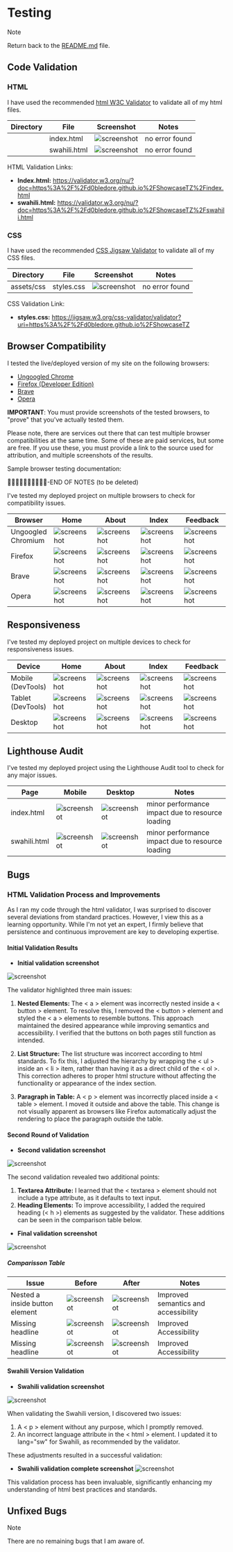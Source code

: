 # Testing

> [!NOTE]  
> Return back to the [README.md](README.md) file.

## Code Validation

### HTML

I have used the recommended [html W3C Validator](https://validator.w3.org) to validate all of my html files.

| Directory | File | Screenshot | Notes |
| --- | --- | --- | --- |
|  | index.html | ![screenshot](documentation/validation/html/index_validation_complete.png) | no error found |
|  | swahili.html | ![screenshot](documentation/validation/path-to-screenshot.png) | no error found |

HTML Validation Links:

- **Index.html:** https://validator.w3.org/nu/?doc=https%3A%2F%2Fd0bledore.github.io%2FShowcaseTZ%2Findex.html
- **swahili.html:** https://validator.w3.org/nu/?doc=https%3A%2F%2Fd0bledore.github.io%2FShowcaseTZ%2Fswahili.html

### CSS

I have used the recommended [CSS Jigsaw Validator](https://jigsaw.w3.org/css-validator) to validate all of my CSS files.

| Directory | File | Screenshot | Notes |
| --- | --- | --- | --- |
| assets/css | styles.css | ![screenshot](documentation/validation/css/css_validation_complete.png) | no error found |

CSS Validation Link:

- **styles.css:** https://jigsaw.w3.org/css-validator/validator?uri=https%3A%2F%2Fd0bledore.github.io%2FShowcaseTZ

## Browser Compatibility

I tested the live/deployed version of my site on the following browsers: 

- [Ungoogled Chrome](https://www.techspot.com/downloads/7181-ungoogled-chromium.html)
- [Firefox (Developer Edition)](https://www.mozilla.org/firefox/developer)
- [Brave](https://brave.com/download)
- [Opera](https://www.opera.com/download)



**IMPORTANT**: You must provide screenshots of the tested browsers, to "prove" that you've actually tested them.

Please note, there are services out there that can test multiple browser compatibilities at the same time.
Some of these are paid services, but some are free.
If you use these, you must provide a link to the source used for attribution, and multiple screenshots of the results.

Sample browser testing documentation:

🛑🛑🛑🛑🛑🛑🛑🛑🛑🛑-END OF NOTES (to be deleted)

I've tested my deployed project on multiple browsers to check for compatibility issues.

| Browser | Home | About | Index | Feedback | Notes |
| --- | --- | --- | --- | --- | --- |
| Ungoogled Chromium | ![screenshot](documentation/browsers/ungoogled_home.png) | ![screenshot](documentation/browsers/ungoogled_about.png) | ![screenshot](documentation/browsers/ungoogled_index.png) | ![screenshot](documentation/browsers/ungoogled_feedback.png) | Works as expected |
| Firefox | ![screenshot](documentation/browsers/firefox_home.png) | ![screenshot](documentation/browsers/firefox_about.png) | ![screenshot](documentation/browsers/firefox_index.png) | ![screenshot](documentation/browsers/firefox_feedback.png) | Works as expected |
| Brave | ![screenshot](documentation/browsers/brave_home.png) | ![screenshot](documentation/browsers/brave_about.png) | ![screenshot](documentation/browsers/brave_index_.png) | ![screenshot](documentation/browsers/brave_feedback_.png) | Works as expected |
| Opera | ![screenshot](documentation/browsers/opera_home.png) | ![screenshot](documentation/browsers/opera_about.png) | ![screenshot](documentation/browsers/opera_index.png) | ![screenshot](documentation/browsers/opera_feedback.png) | Works as expected |

## Responsiveness

I've tested my deployed project on multiple devices to check for responsiveness issues.

| Device | Home | About | Index | Feedback | Notes |
| --- | --- | --- | --- | --- | --- |
| Mobile (DevTools) | ![screenshot](documentation/responsiveness/mobile_home.png) | ![screenshot](documentation/responsiveness/mobile_about.png) | ![screenshot](documentation/responsiveness/mobile_index.png) | ![screenshot](documentation/responsiveness/mobile_feedback.png) | Works as expected |
| Tablet (DevTools) | ![screenshot](documentation/responsiveness/tablet_home.png) | ![screenshot](documentation/responsiveness/tablet_about.png) | ![screenshot](documentation/responsiveness/tablet_index.png) | ![screenshot](documentation/responsiveness/tablet_feedback.png) | Works as expected |
| Desktop | ![screenshot](documentation/responsiveness/desktop_home.png) | ![screenshot](documentation/responsiveness/desktop_about.png) | ![screenshot](documentation/responsiveness/desktop_index.png) | ![screenshot](documentation/responsiveness/desktop_feedback.png) | Works as expected |

## Lighthouse Audit

I've tested my deployed project using the Lighthouse Audit tool to check for any major issues.

| Page | Mobile | Desktop | Notes |
| --- | --- | --- | --- |
| index.html | ![screenshot](documentation/lighthouse/mobile_index.png) | ![screenshot](documentation/lighthouse/desktop_index.png) | minor performance impact due to resource loading |
| swahili.html | ![screenshot](documentation/lighthouse/mobile_swahili.png) | ![screenshot](documentation/lighthouse/desktop_swahili.png) | minor performance impact due to resource loading  | 

## Bugs

### HTML Validation Process and Improvements

As I ran my code through the html validator, I was surprised to discover several deviations from standard practices. However, I view this as a learning opportunity. While I'm not yet an expert, I firmly believe that persistence and continuous improvement are key to developing expertise.

#### Initial Validation Results

-  **Initial validation screenshot** 

![screenshot](documentation/validation/html/index_live.png) 

The validator highlighted three main issues: 

1. **Nested Elements:** The < a > element was incorrectly nested inside a < button > element. To resolve this, I removed the < button > element and styled the < a > elements to resemble buttons. This approach maintained the desired appearance while improving semantics and accessibility. I verified that the buttons on both pages still function as intended.

2. **List Structure:** The list structure was incorrect according to html standards. To fix this, I adjusted the hierarchy by wrapping the < ul > inside an < li > item, rather than having it as a direct child of the < ol >. This correction adheres to proper html structure without affecting the functionality or appearance of the index section.

3. **Paragraph in Table:** A < p > element was incorrectly placed inside a < table > element. I moved it outside and above the table. This change is not visually apparent as browsers like Firefox automatically adjust the rendering to place the paragraph outside the table.

#### Second Round of Validation

- **Second validation screenshot**

![screenshot](documentation/validation/html/index_live_2nd.png) 

The second validation revealed two additional points:

1. **Textarea Attribute:** I learned that the < textarea > element should not include a type attribute, as it defaults to text input.
2. **Heading Elements:** To improve accessibility, I added the required heading (< h >) elements as suggested by the validator. These additions can be seen in the comparison table below.

- **Final validation screenshot** 

![screenshot](documentation/validation/html/index_validation_complete.png)


##### Comparisson Table

| Issue | Before | After | Notes |
| --- | --- | --- | --- |
| Nested a inside button element | ![screenshot](documentation/validation/before_after/before_button.png) | ![screenshot](documentation/validation/before_after/after_button.png) | Improved semantics and accessibility|
| Missing headline | ![screenshot](documentation/validation/before_after/article_before.png) | ![screenshot](documentation/validation/before_after/article_after.png) | Improved Accessibility |
| Missing headline | ![screenshot](documentation/validation/before_after/copyright_before.png) | ![screenshot](documentation/validation/before_after/copyright_after.png) | Improved Accessibility |

#### Swahili Version Validation

- **Swahili validation screenshot**

![screenshot](documentation/validation/html/validating_swahili.png)

When validating the Swahili version, I discovered two issues: 

1. A < p > element without any purpose, which I promptly removed.
2. An incorrect language attribute in the < html > element. I updated it to lang="sw" for Swahili, as recommended by the validator.

These adjustments resulted in a successful validation:

- **Swahili validation complete screenshot**
![screenshot](documentation/validation/html/swahili_validation_complete.png)

This validation process has been invaluable, significantly enhancing my understanding of html best practices and standards.

## Unfixed Bugs

> [!NOTE]  
> There are no remaining bugs that I am aware of.

